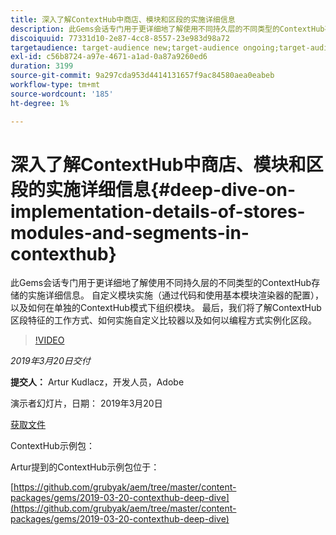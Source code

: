 ```yaml
---
title: 深入了解ContextHub中商店、模块和区段的实施详细信息
description: 此Gems会话专门用于更详细地了解使用不同持久层的不同类型的ContextHub存储的实施详细信息。 自定义模块实施（通过代码和使用基本模块渲染器的配置），以及如何在单独的ContextHub模式下组织模块。 最后，我们将了解ContextHub区段特征的工作方式、如何实施自定义比较器以及如何以编程方式实例化区段。
discoiquuid: 77331d10-2e87-4cc8-8557-23e983d98a72
targetaudience: target-audience new;target-audience ongoing;target-audience upgrader
exl-id: c56b8724-a97e-4671-a1ad-0a87a9260ed6
duration: 3199
source-git-commit: 9a297cda953d4414131657f9ac84580aea0eabeb
workflow-type: tm+mt
source-wordcount: '185'
ht-degree: 1%

---
```


# 深入了解ContextHub中商店、模块和区段的实施详细信息{#deep-dive-on-implementation-details-of-stores-modules-and-segments-in-contexthub}

此Gems会话专门用于更详细地了解使用不同持久层的不同类型的ContextHub存储的实施详细信息。 自定义模块实施（通过代码和使用基本模块渲染器的配置），以及如何在单独的ContextHub模式下组织模块。 最后，我们将了解ContextHub区段特征的工作方式、如何实施自定义比较器以及如何以编程方式实例化区段。

>[!VIDEO](https://video.tv.adobe.com/v/27010/?quality=9)

*2019年3月20日交付*

**提交人：** Artur Kudlacz，开发人员，Adobe

演示者幻灯片，日期： 2019年3月20日

[获取文件](assets/aem-gems-contexthubdeepdive-03202019.pdf)

ContextHub示例包：

Artur提到的ContextHub示例包位于：

[https://github.com/grubyak/aem/tree/master/content-packages/gems/2019-03-20-contexthub-deep-dive](https://github.com/grubyak/aem/tree/master/content-packages/gems/2019-03-20-contexthub-deep-dive)
